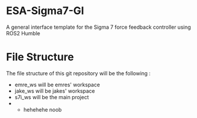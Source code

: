 # ESA-Sigma7-GI
A general interface template for the Sigma 7 force feedback controller using ROS2 Humble

# File Structure
The file structure of this git repository will be the following : 
- emre_ws will be emres' workspace
- jake_ws will be jakes' workspace
- s7i_ws will be the main project
 - - hehehehe noob

